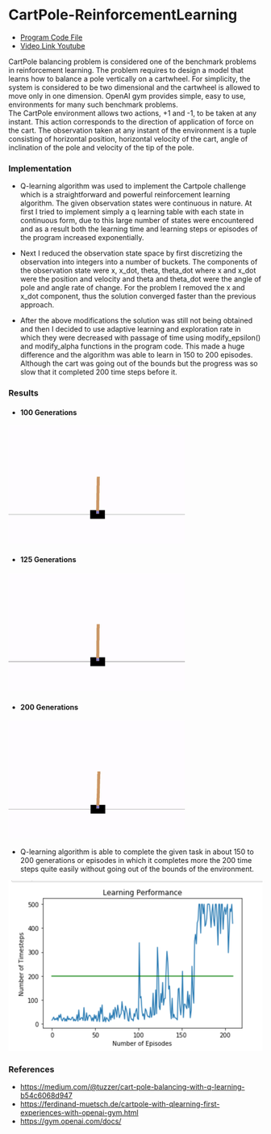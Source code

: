 # CartPole-ReinforcementLearning

* [Program Code File](https://github.com/deepanshu96/CartPole-ReinforcementLearning/blob/master/QlearnAI.ipynb)
* [Video Link Youtube](https://github.com/deepanshu96/CartPole-ReinforcementLearning/blob/master/QlearnAI.ipynb)

CartPole balancing problem is considered one of the benchmark problems in reinforcement learning. The problem requires to design a model that learns how to balance a pole vertically on a cartwheel. For simplicity, the system is considered to be two dimensional and the cartwheel is allowed to move only in one dimension. OpenAI gym provides simple, easy to use, environments for many such benchmark problems. The CartPole environment allows two actions, +1 and -1, to be taken at any instant. This action corresponds to the direction of application of force on the cart. The observation taken at any instant of the environment is a tuple consisting of horizontal position, horizontal velocity of the cart, angle of inclination of the pole and velocity of the tip of the pole.

### Implementation

* Q-learning algorithm was used to implement the Cartpole challenge which is a straightforward and powerful reinforcement learning algorithm. The given observation states were continuous in nature. At first I tried to implement simply a q learning table with each state in continuous form, due to this large number of states were encountered and as a result both the learning time and learning steps or episodes of the program increased exponentially. 


* Next I reduced the observation state space by first discretizing the observation into integers into a number of buckets. The components of the observation state were x, x_dot, theta, theta_dot where x and x_dot were the position and velocity and theta and theta_dot were the angle of pole and angle rate of change. For the problem I removed the x and x_dot component, thus the solution converged faster than the previous approach. 


* After the above modifications the solution was still not being obtained and then I decided to use adaptive learning and exploration rate in which they were decreased with passage of time using modify_epsilon() and modify_alpha functions in the program code. This made a huge difference and the algorithm was able to learn in 150 to 200 episodes. Although the cart was going out of the bounds but the progress was so slow that it completed 200 time steps before it. 

### Results

* #### 100 Generations
<img src = "https://github.com/deepanshu96/CartPole-ReinforcementLearning/blob/master/ext/100gen.gif" width = "350">

* #### 125 Generations
<img src = "https://github.com/deepanshu96/CartPole-ReinforcementLearning/blob/master/ext/125gen.gif" width = "350">

* #### 200 Generations
<img src = "https://github.com/deepanshu96/CartPole-ReinforcementLearning/blob/master/ext/200gen.gif" width = "350">

* Q-learning algorithm is able to complete the given task in about 150 to 200 generations or episodes in which it completes more the 200 time steps quite easily without going out of the bounds of the environment. 

<img src = "https://github.com/deepanshu96/CartPole-ReinforcementLearning/blob/master/ext/Screen%20Shot%202018-08-02%20at%209.11.39%20PM.png" width = 600>

### References
* https://medium.com/@tuzzer/cart-pole-balancing-with-q-learning-b54c6068d947
* https://ferdinand-muetsch.de/cartpole-with-qlearning-first-experiences-with-openai-gym.html
* https://gym.openai.com/docs/
